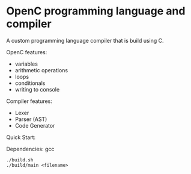 # OpenC programming language  and compiler

A custom programming language compiler that is build using C.  

OpenC features:
- variables
- arithmetic operations
- loops
- conditionals
- writing to console

Compiler features:
- Lexer
- Parser (AST)
- Code Generator

Quick Start:

Dependencies: gcc
```
./build.sh
./build/main <filename>
```